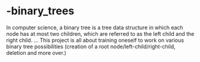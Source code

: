 # -binary_trees
In computer science, a binary tree is a tree data structure in which each node has at most two children, which are referred to as the left child and the right child. ... This project is all about training oneself to work on various binary tree possibilities (creation of a root node/left-child/right-child, deletion and more over.)
